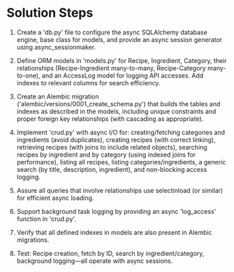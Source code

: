 # Solution Steps

1. Create a 'db.py' file to configure the async SQLAlchemy database engine, base class for models, and provide an async session generator using async_sessionmaker.

2. Define ORM models in 'models.py' for Recipe, Ingredient, Category, their relationships (Recipe-Ingredient many-to-many, Recipe-Category many-to-one), and an AccessLog model for logging API accesses. Add indexes to relevant columns for search efficiency.

3. Create an Alembic migration ('alembic/versions/0001_create_schema.py') that builds the tables and indexes as described in the models, including unique constraints and proper foreign key relationships (with cascading as appropriate).

4. Implement 'crud.py' with async I/O for: creating/fetching categories and ingredients (avoid duplicates), creating recipes (with correct linking), retrieving recipes (with joins to include related objects), searching recipes by ingredient and by category (using indexed joins for performance), listing all recipes, listing categories/ingredients, a generic search (by title, description, ingredient), and non-blocking access logging.

5. Assure all queries that involve relationships use selectinload (or similar) for efficient async loading.

6. Support background task logging by providing an async 'log_access' function in 'crud.py'.

7. Verify that all defined indexes in models are also present in Alembic migrations.

8. Test: Recipe creation, fetch by ID, search by ingredient/category, background logging—all operate with async sessions.

